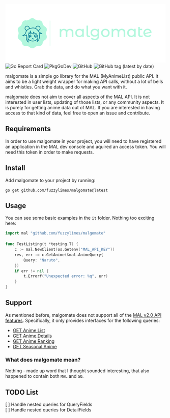 ![malgomate](resources/malgomate.png)
![Go Report Card](https://goreportcard.com/badge/github.com/fuzzylimes/malgomate)
![PkgGoDev](https://pkg.go.dev/badge/github.com/fuzzylimes/malgomate)
![GitHub](https://img.shields.io/github/license/fuzzylimes/malgomate)
![GitHub tag (latest by date)](https://img.shields.io/github/v/tag/fuzzylimes/malgomate?label=version)

malgomate is a simple go library for the MAL (MyAnimeList) public API. It aims to be a light weight wrapper for making API calls, without a lot of bells and whistles. Grab the data, and do what you want with it.

malgomate does not aim to cover all aspects of the MAL API. It is not interested in user lists, updating of those lists, or any community aspects. It is purely for getting anime data out of MAL. If you are interested in having access to that kind of data, feel free to open an issue and contribute.

## Requirements

In order to use malgomate in your project, you will need to have registered an application in the MAL dev console and aquired an access token. You will need this token in order to make requests.

## Install

Add malgomate to your project by running:
```
go get github.com/fuzzylimes/malgomate@latest
```

## Usage

You can see some basic examples in the `it` folder. Nothing too exciting here:

```go
import mal "github.com/fuzzylimes/malgomate"

func TestListing(t *testing.T) {
	c := mal.NewClient(os.Getenv("MAL_API_KEY"))
	res, err := c.GetAnime(&mal.AnimeQuery{
		Query: "Naruto",
	})
	if err != nil {
		t.Errorf("Unexpected error: %q", err)
	}
}
```

## Support

As mentioned before, malgomate does not support all of the [MAL v2.0 API features](https://myanimelist.net/apiconfig/references/api/v2). Specifically, it only provides interfaces for the following queries:

* [GET Anime List](https://myanimelist.net/apiconfig/references/api/v2#operation/anime_get)
* [GET Anime Details](https://myanimelist.net/apiconfig/references/api/v2#operation/anime_anime_id_get)
* [GET Anime Ranking](https://myanimelist.net/apiconfig/references/api/v2#operation/anime_ranking_get)
* [GET Seasonal Anime](https://myanimelist.net/apiconfig/references/api/v2#operation/anime_season_year_season_get)

### What does malgomate mean?

Nothing - made up word that I thought sounded interesting, that also happened to contain both `MAL` and `GO`.

## TODO List

[ ] Handle nested queries for QueryFields<br>
[ ] Handle nested queries for DetailFields